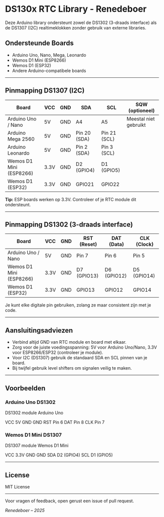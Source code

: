 # DS130x RTC Library - Renedeboer

Deze Arduino library ondersteunt zowel de DS1302 (3-draads interface) als de DS1307 (I2C) realtimeklokken zonder gebruik van externe libraries.

## Ondersteunde Boards

- Arduino Uno, Nano, Mega, Leonardo  
- Wemos D1 Mini (ESP8266)  
- Wemos D1 (ESP32)  
- Andere Arduino-compatibele boards

---

## Pinmapping DS1307 (I2C)

| Board                   | VCC  | GND  | SDA           | SCL           | SQW (optioneel) |
|-------------------------|-------|-------|---------------|---------------|-----------------|
| Arduino Uno / Nano      | 5V    | GND   | A4            | A5            | Meestal niet gebruikt |
| Arduino Mega 2560       | 5V    | GND   | Pin 20 (SDA)  | Pin 21 (SCL)  |                 |
| Arduino Leonardo        | 5V    | GND   | Pin 2 (SDA)   | Pin 3 (SCL)   |                 |
| Wemos D1 Mini (ESP8266) | 3.3V  | GND   | D2 (GPIO4)    | D1 (GPIO5)    |                 |
| Wemos D1 (ESP32)        | 3.3V  | GND   | GPIO21        | GPIO22        |                 |

**Tip:** ESP boards werken op 3.3V. Controleer of je RTC module dit ondersteunt.

---

## Pinmapping DS1302 (3-draads interface)

| Board                   | VCC  | GND  | RST (Reset)   | DAT (Data)    | CLK (Clock)    |
|-------------------------|-------|-------|---------------|---------------|----------------|
| Arduino Uno / Nano      | 5V    | GND   | Pin 7         | Pin 6         | Pin 5          |
| Wemos D1 Mini (ESP8266) | 3.3V  | GND   | D7 (GPIO13)   | D6 (GPIO12)   | D5 (GPIO14)    |
| Wemos D1 (ESP32)        | 3.3V  | GND   | GPIO13        | GPIO12        | GPIO14         |

Je kunt elke digitale pin gebruiken, zolang ze maar consistent zijn met je code.

---

## Aansluitingsadviezen

- Verbind altijd GND van RTC module en board met elkaar.  
- Zorg voor de juiste voedingsspanning: 5V voor Arduino Uno/Nano, 3.3V voor ESP8266/ESP32 (controleer je module).  
- Voor I2C (DS1307) gebruik de standaard SDA en SCL pinnen van je board.  
- Bij twijfel gebruik level shifters om signalen veilig te maken.

---

## Voorbeelden

### Arduino Uno DS1302

DS1302 module Arduino Uno

VCC 5V
GND GND
RST Pin 6
DAT Pin 8
CLK Pin 7


### Wemos D1 Mini DS1307

DS1307 module Wemos D1 Mini

VCC 3.3V
GND GND
SDA D2 (GPIO4)
SCL D1 (GPIO5)


---

## License

MIT License

---

Voor vragen of feedback, open gerust een issue of pull request.

*Renedeboer – 2025*